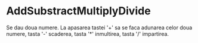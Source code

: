 # AddSubstractMultiplyDivide
Se dau doua numere. La apasarea tastei '+' sa se faca adunarea celor doua numere, tasta '-' scaderea, tasta '*' inmultirea, tasta '/' impartirea.
